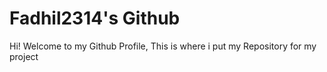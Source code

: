 # Fadhil2314's Github
Hi! Welcome to my Github Profile, This is where i put my Repository for my project
